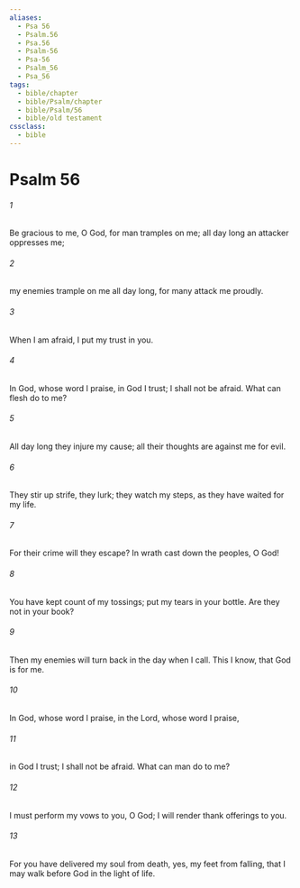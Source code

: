 ```yaml
---
aliases:
  - Psa 56
  - Psalm.56
  - Psa.56
  - Psalm-56
  - Psa-56
  - Psalm_56
  - Psa_56
tags:
  - bible/chapter
  - bible/Psalm/chapter
  - bible/Psalm/56
  - bible/old testament
cssclass:
  - bible
---
```


# Psalm 56

###### 1
Be gracious to me, O God, for man tramples on me; all day long an attacker oppresses me;
###### 2
my enemies trample on me all day long, for many attack me proudly.
###### 3
When I am afraid, I put my trust in you.
###### 4
In God, whose word I praise, in God I trust; I shall not be afraid. What can flesh do to me?
###### 5
All day long they injure my cause; all their thoughts are against me for evil.
###### 6
They stir up strife, they lurk; they watch my steps, as they have waited for my life.
###### 7
For their crime will they escape?   In wrath cast down the peoples, O God!
###### 8
You have kept count of my tossings;   put my tears in your bottle.   Are they not in your book?
###### 9
Then my enemies will turn back   in the day when I call. This I know, that  God is for me.
###### 10
In God, whose word I praise, in the Lord, whose word I praise,
###### 11
in God I trust; I shall not be afraid. What can man do to me?
###### 12
I must perform my vows to you, O God; I will render thank offerings to you.
###### 13
For you have delivered my soul from death, yes, my feet from falling,   that I may walk before God   in the light of life.


